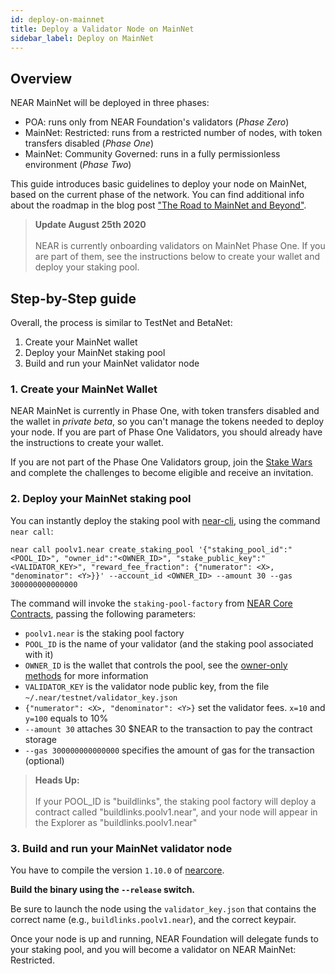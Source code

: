 ```yaml
---
id: deploy-on-mainnet
title: Deploy a Validator Node on MainNet
sidebar_label: Deploy on MainNet
---
```

## Overview

NEAR MainNet will be deployed in three phases:
* POA: runs only from NEAR Foundation's validators (_Phase Zero_)
* MainNet: Restricted: runs from a restricted number of nodes, with token transfers disabled (_Phase One_)
* MainNet: Community Governed: runs in a fully permissionless environment (_Phase Two_)

This guide introduces basic guidelines to deploy your node on MainNet, based on the current phase of the network. You can find additional info about the roadmap in the blog post ["The Road to MainNet and Beyond"](https://near.org/blog/mainnet-roadmap/).

<blockquote class="warning">
<strong>Update August 25th 2020</strong><br><br>
NEAR is currently onboarding validators on MainNet Phase One. If you are part of them, see the instructions below to create your wallet and deploy your staking pool.
</blockquote>

## Step-by-Step guide

Overall, the process is similar to TestNet and BetaNet:
1. Create your MainNet wallet
2. Deploy your MainNet staking pool
3. Build and run your MainNet validator node

### 1. Create your MainNet Wallet
NEAR MainNet is currently in Phase One, with token transfers disabled and the wallet in _private beta_, so you can't manage the tokens needed to deploy your node. If you are part of Phase One Validators, you should already have the instructions to create your wallet.

If you are not part of the Phase One Validators group, join the [Stake Wars](https://github.com/nearprotocol/stakewars) and complete the challenges to become eligible and receive an invitation.

### 2. Deploy your MainNet staking pool
You can instantly deploy the staking pool with [near-cli](https://github.com/near/near-cli), using the command `near call`:

```
near call poolv1.near create_staking_pool '{"staking_pool_id":"<POOL_ID>", "owner_id":"<OWNER_ID>", "stake_public_key":"<VALIDATOR_KEY>", "reward_fee_fraction": {"numerator": <X>, "denominator": <Y>}}' --account_id <OWNER_ID> --amount 30 --gas 300000000000000
```

The command will invoke the `staking-pool-factory` from [NEAR Core Contracts](https://github.com/near/core-contracts), passing the following parameters:

- `poolv1.near` is the staking pool factory
- `POOL_ID` is the name of your validator (and the staking pool associated with it)
- `OWNER_ID` is the wallet that controls the pool, see the [owner-only methods](https://github.com/near/core-contracts/tree/master/staking-pool#owner-only-methods) for more information
- `VALIDATOR_KEY` is the validator node public key, from the file `~/.near/testnet/validator_key.json`
- `{"numerator": <X>, "denominator": <Y>}` set the validator fees. `x=10` and `y=100` equals to 10% 
- `--amount 30` attaches 30 $NEAR to the transaction to pay the contract storage
- `--gas 300000000000000` specifies the amount of gas for the transaction (optional)

<blockquote class="info">
<strong>Heads Up:</strong><br><br>
If your POOL_ID is "buildlinks", the staking pool factory will deploy a contract called "buildlinks.poolv1.near", and your node will appear in the Explorer as "buildlinks.poolv1.near"
</blockquote>

### 3. Build and run your MainNet validator node
You have to compile the version `1.10.0` of [nearcore](https://github.com/nearprotocol/nearcore/releases/tag/1.10.0). 

**Build the binary using the `--release` switch.**

Be sure to launch the node using the `validator_key.json` that contains the correct name (e.g., `buildlinks.poolv1.near`), and the correct keypair.

Once your node is up and running, NEAR Foundation will delegate funds to your staking pool, and you will become a validator on NEAR MainNet: Restricted.
